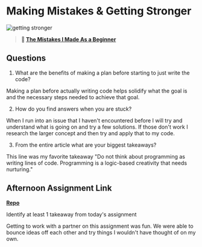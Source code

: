 # Making Mistakes & Getting Stronger

![getting stronger](https://bcw.blob.core.windows.net/public/img/lesson-images/js-bootcamp-logo.jpg)

> **📖 [The Mistakes I Made As a Beginner](https://codeworksacademy.com/fs-student-guide/resources/wk2/06-Coding-Mistakes)**

## Questions

1. What are the benefits of making a plan before starting to just write the code?

Making a plan before actually writing code helps solidify what the goal is and the necessary steps needed to achieve that goal. 

2. How do you find answers when you are stuck?

When I run into an issue that I haven't encountered before I will try and understand what is going on and try a few solutions. If those don't work I research the larger concept and then try and apply that to my code. 

3. From the entire article what are your biggest takeaways?

This line was my favorite takeaway "Do not think about programming as writing lines of code. Programming is a logic-based creativity that needs nurturing."

## Afternoon Assignment Link

**[Repo](https://github.com/Max-Ball/monsterfight)**

Identify at least 1 takeaway from today's assignment

Getting to work with a partner on this assignment was fun. We were able to bounce ideas off each other and try things I wouldn't have thought of on my own.  
